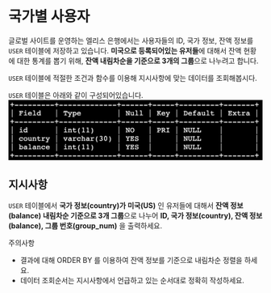 # 국가별 사용자
글로벌 사이트를 운영하는 엘리스 은행에서는 사용자들의 ID, 국가 정보, 잔액 정보를 `USER` 테이블에 저장하고 있습니다.
**미국으로 등록되어있는 유저들**에 대해서 잔액 현황에 대한 통계를 뽑기 위해, **잔액 내림차순을 기준으로 3개의 그룹**으로 나누려고 합니다.

`USER` 테이블에 적절한 조건과 함수를 이용해 지시사항에 맞는 데이터를 조회해봅시다.

`USER` 테이블은 아래와 같이 구성되어있습니다.
![alt text](image.png)

## 지시사항
`USER` 테이블에서 **국가 정보(country)가 미국(US)** 인 유저들에 대해서 **잔액 정보(balance) 내림차순 기준으로 3개 그룹**으로 나누어 **ID, 국가 정보(country), 잔액 정보(balance), 그룹 번호(group_num)** 을 출력하세요.

주의사항

- 결과에 대해 ORDER BY 를 이용하여 잔액 정보를 기준으로 내림차순 정렬을 하세요.
- 데이터 조회순서는 지시사항에서 언급하고 있는 순서대로 정확히 작성하세요.